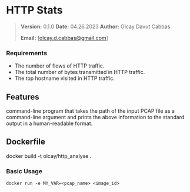 ﻿# HTTP Stats

> **Version:** 0.1.0 **Date:** 04.26.2023 **Author:** Olcay Davut Cabbas
>
> **Email:** [olcay.d.cabbas@gmail.com]

### Requirements
* The number of flows of HTTP traffic.
* The total number of bytes transmitted in HTTP traffic.
* The top hostname visited in HTTP traffic.

## Features

command-line program that takes the path of the input PCAP file as a command-line
argument and prints the above information to the standard output in a human-readable format.

## Dockerfile

docker build -t olcay/http_analyse .

### Basic Usage
```
docker run -e MY_VAR=<pcap_name> <image_id>
```